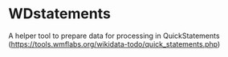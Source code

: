 # WDstatements
A helper tool to prepare data for processing in QuickStatements (https://tools.wmflabs.org/wikidata-todo/quick_statements.php)
